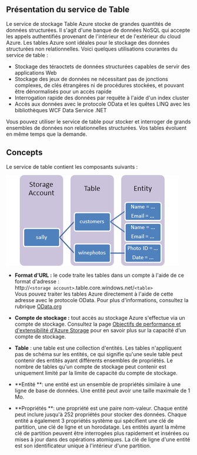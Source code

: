 ﻿## <a name="what-is"> </a>Présentation du service de Table

Le service de stockage Table Azure stocke de grandes quantités de données structurées. Il s'agit d'une banque de données NoSQL qui accepte les appels authentifiés provenant de l'intérieur et de l'extérieur du cloud Azure. Les tables Azure sont idéales pour le stockage des données structurées non relationnelles. Voici quelques utilisations courantes du service de table :

-   Stockage des téraoctets de données structurées capables de servir des applications Web
-   Stockage des jeux de données ne nécessitant pas de jonctions complexes, de clés étrangères ni de procédures stockées, et pouvant être dénormalisés pour un accès rapide
-   Interrogation rapide des données par requête à l'aide d'un index cluster
-   Accès aux données avec le protocole OData et les quêtes LINQ avec les bibliothèques WCF Data Service .NET

Vous pouvez utiliser le service de table pour stocker et interroger de grands ensembles de données non relationnelles structurées. Vos tables évoluent en même temps que la demande.

## <a name="concepts"> </a>Concepts

Le service de table contient les composants suivants :

![Table1][Table1]

-   **Format d'URL :** le code traite les tables dans un compte à l'aide de ce format d'adresse :   
    http://`<storage account>`.table.core.windows.net/`<table>`     
    Vous pouvez traiter les tables Azure directement à l'aide de cette adresse avec le protocole OData. Pour plus d'informations, consultez la rubrique [OData.org][]

-   **Compte de stockage :** tout accès au stockage Azure s'effectue via un compte de stockage. Consultez la page [Objectifs de performance et d'extensibilité d'Azure Storage](http://msdn.microsoft.com/fr-fr/library/dn249410.aspx) pour en savoir plus sur la capacité d'un compte de stockage.

-   **Table** : une table est une collection d'entités. Les tables n'appliquent pas de schéma sur les entités, ce qui signifie qu'une seule table peut contenir des entités ayant différents ensembles de propriétés. Le nombre de tables qu'un 
	compte de stockage peut contenir est uniquement limité par la limite de capacité du compte de stockage.

-   **Entité **: une entité est un ensemble de propriétés similaire à une ligne de base de données. Une entité peut avoir une taille maximale de 1 Mo.

-   **Propriétés **: une propriété est une paire nom-valeur. Chaque entité peut inclure jusqu'à 252 propriétés pour stocker des données. Chaque entité a également 3 propriétés système qui spécifient une clé de partition, une clé de ligne et un horodatage. Les entités ayant la même clé de partition peuvent être interrogées plus rapidement et insérées ou mises à jour dans des opérations atomiques. La clé de ligne d'une entité est son identificateur unique à l'intérieur d'une partition.


  
  [Table1]: ./media/storage-java-how-to-use-table-storage/table1.png
  [OData.org]: http://www.odata.org/
<!--HONumber=41-->

